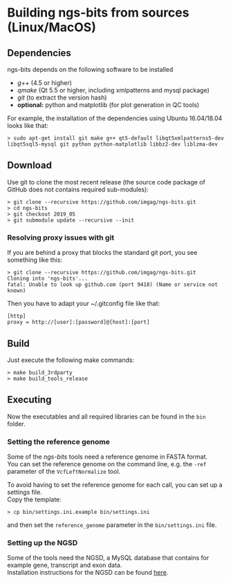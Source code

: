 
# Building ngs-bits from sources (Linux/MacOS)

## Dependencies

ngs-bits depends on the following software to be installed

* _g++_ (4.5 or higher)
* _qmake_ (Qt 5.5 or higher, including xmlpatterns and mysql package)
* _git_ (to extract the version hash)
* __optional:__ python and matplotlib (for plot generation in QC tools)

For example, the installation of the dependencies using Ubuntu 16.04/18.04 looks like that:

	> sudo apt-get install git make g++ qt5-default libqt5xmlpatterns5-dev libqt5sql5-mysql git python python-matplotlib libbz2-dev liblzma-dev

## Download

Use git to clone the most recent release (the source code package of GitHub does not contains required sub-modules):

    > git clone --recursive https://github.com/imgag/ngs-bits.git
	> cd ngs-bits
	> git checkout 2019_05
	> git submodule update --recursive --init

### Resolving proxy issues with git

If you are behind a proxy that blocks the standard git port, you see something like this:

    > git clone --recursive https://github.com/imgag/ngs-bits.git
    Cloning into 'ngs-bits'...
    fatal: Unable to look up github.com (port 9418) (Name or service not known)

Then you have to adapt your ~/.gitconfig file like that:

    [http]
    proxy = http://[user]:[password]@[host]:[port]


## Build

Just execute the following make commands:

    > make build_3rdparty
	> make build_tools_release

## Executing

Now the executables and all required libraries can be found in the `bin` folder.


### Setting the reference genome

Some of the *ngs-bits* tools need a reference genome in FASTA format.  
You can set the reference genome on the command line, e.g. the `-ref` parameter of the `VcfLeftNormalize` tool.

To avoid having to set the reference genome for each call, you can set up a settings file.  
Copy the template:

	> cp bin/settings.ini.example bin/settings.ini

and then set the `reference_genome` parameter in the `bin/settings.ini` file.  

### Setting up the NGSD

Some of the tools need the NGSD, a MySQL database that contains for example gene, transcript and exon data.  
Installation instructions for the NGSD can be found [here](install_ngsd.md).





